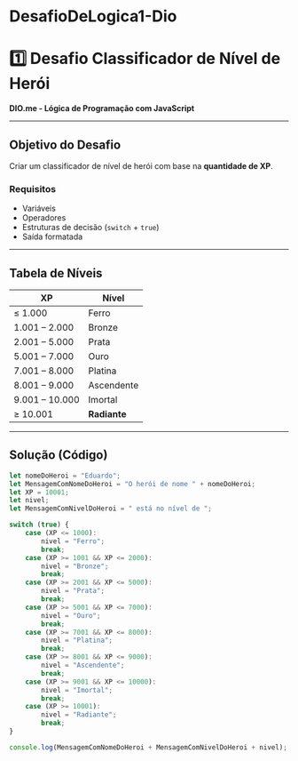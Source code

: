 # DesafioDeLogica1-Dio
# 1️⃣ Desafio Classificador de Nível de Herói

**DIO.me - Lógica de Programação com JavaScript**

---

## Objetivo do Desafio

Criar um classificador de nível de herói com base na **quantidade de XP**.

### Requisitos
- Variáveis  
- Operadores  
- Estruturas de decisão (`switch` + `true`)  
- Saída formatada

---

## Tabela de Níveis

| XP                | Nível       |
|-------------------|-------------|
| ≤ 1.000           | Ferro       |
| 1.001 – 2.000     | Bronze      |
| 2.001 – 5.000     | Prata       |
| 5.001 – 7.000     | Ouro        |
| 7.001 – 8.000     | Platina     |
| 8.001 – 9.000     | Ascendente  |
| 9.001 – 10.000    | Imortal     |
| ≥ 10.001          | **Radiante** |

---

## Solução (Código)

```js
let nomeDoHeroi = "Eduardo";
let MensagemComNomeDoHeroi = "O herói de nome " + nomeDoHeroi;
let XP = 10001;
let nivel;
let MensagemComNivelDoHeroi = " está no nível de ";

switch (true) {
    case (XP <= 1000):
        nivel = "Ferro";
        break;
    case (XP >= 1001 && XP <= 2000):
        nivel = "Bronze";
        break;
    case (XP >= 2001 && XP <= 5000):
        nivel = "Prata";
        break;
    case (XP >= 5001 && XP <= 7000):
        nivel = "Ouro";
        break;
    case (XP >= 7001 && XP <= 8000):
        nivel = "Platina";
        break;
    case (XP >= 8001 && XP <= 9000):
        nivel = "Ascendente";
        break;
    case (XP >= 9001 && XP <= 10000):
        nivel = "Imortal";
        break;
    case (XP >= 10001):
        nivel = "Radiante";
        break;
}

console.log(MensagemComNomeDoHeroi + MensagemComNivelDoHeroi + nivel);

